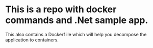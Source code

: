 # This is a repo with docker commands and .Net sample app. 
This also contains a Dockerf ile which will help you decompose the application to containers.
